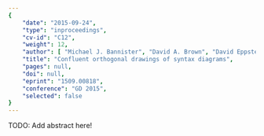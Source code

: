 ```yaml
---
{
    "date": "2015-09-24",
    "type": "inproceedings",
    "cv-id": "C12",
    "weight": 12,
    "author": [ "Michael J. Bannister", "David A. Brown", "David Eppstein" ],
    "title": "Confluent orthogonal drawings of syntax diagrams",
    "pages": null,
    "doi": null,
    "eprint": "1509.00818",
    "conference": "GD 2015",
    "selected": false
}
---
```


TODO: Add abstract here!

